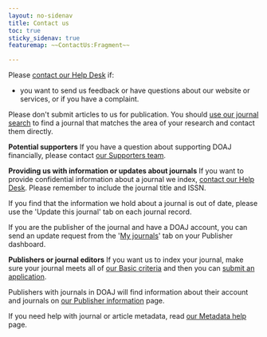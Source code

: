 ```yaml
---
layout: no-sidenav
title: Contact us
toc: true
sticky_sidenav: true
featuremap: ~~ContactUs:Fragment~~

---
```


Please [contact our Help Desk](mailto:helpdesk@doaj.org) if:

- you want to send us feedback or have questions about our website or services, or if you have a complaint.

Please don't submit articles to us for publication. You should [use our journal search](/search/journals) to find a journal that matches the area of your research and contact them directly.

**Potential supporters**
If you have a question about supporting DOAJ financially, please contact [our Supporters team](mailto:supporters@doaj.org).

**Providing us with information or updates about journals**
If you want to provide confidential information about a journal we index, [contact our Help Desk](mailto:helpdesk@doaj.org). Please remember to include the journal title and ISSN.

If you find that the information we hold about a journal is out of date, please use the 'Update this journal' tab on each journal record.

If you are the publisher of the journal and have a DOAJ account, you can send an update request from the '[My journals](/publisher/journal)' tab on your Publisher dashboard. 

**Publishers or journal editors**
If you want us to index your journal, make sure your journal meets all of [our Basic criteria](/apply/guide/#basic-criteria-for-inclusion) and then you can [submit an application](/apply/).

Publishers with journals in DOAJ will find information about their account and journals on [our Publisher information](/apply/publisher-responsibilities/) page. 

If you need help with journal or article metadata, read [our Metadata help](/docs/faq/) page.
